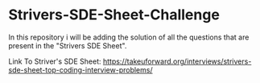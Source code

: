 # Strivers-SDE-Sheet-Challenge
In this repository i will be adding the solution of all the questions that are present in the "Strivers SDE Sheet".  

Link To Striver's SDE Sheet: https://takeuforward.org/interviews/strivers-sde-sheet-top-coding-interview-problems/
